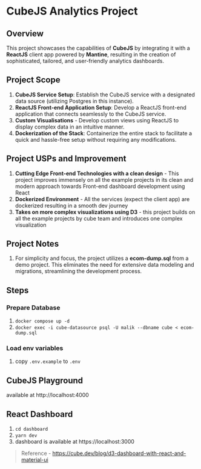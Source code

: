
# CubeJS Analytics Project

## Overview

This project showcases the capabilities of **CubeJS** by integrating it with a **ReactJS** client app powered by **Mantine**, resulting in the creation of sophisticated, tailored, and user-friendly analytics dashboards.

## Project Scope

1. **CubeJS Service Setup**: Establish the CubeJS service with a designated data source (utilizing Postgres in this instance).
2. **ReactJS Front-end Application Setup**: Develop a ReactJS front-end application that connects seamlessly to the CubeJS service.
3. **Custom Visualisations** - Develop custom views using ReactJS to display complex data in an intuitive manner.
4. **Dockerization of the Stack**: Containerize the entire stack to facilitate a quick and hassle-free setup without requiring any modifications.


## Project USPs and Improvement

1. **Cutting Edge Front-end Technologies with a clean design** - This project improves immensely on all the example projects in its clean and modern approach towards Front-end dashboard development using React
2. **Dockerized Environment** - All the services (expect the client app) are dockerized resulting in a smooth dev journey
3. **Takes on more complex visualizations using D3** - this project builds on all the example projects by cube team and introduces one complex visualization

## Project Notes

1. For simplicity and focus, the project utilizes a **ecom-dump.sql** from a demo project. This eliminates the need for extensive data modeling and migrations, streamlining the development process.


## Steps

### Prepare Database

1. `docker compose up -d`
2. `docker exec -i cube-datasource psql -U malik --dbname cube < ecom-dump.sql`

### Load env variables

1. copy `.env.example` to `.env`

## CubeJS Playground

available at http://localhost:4000

## React Dashboard

1. `cd dashboard`
2. `yarn dev`
3. dashboard is available at https://localhost:3000
   
> Reference - https://cube.dev/blog/d3-dashboard-with-react-and-material-ui